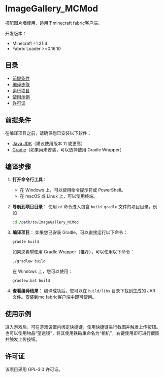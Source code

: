 # ImageGallery_MCMod

搭配图片墙使用，适用于minecraft fabric客户端。

开发版本：
- Minecraft =1.21.4
- Fabric Loader >=0.16.10


## 目录

- [前提条件](#前提条件)
- [编译步骤](#编译步骤)
- [运行项目](#运行项目)
- [使用示例](#使用示例)
- [许可证](#许可证)

## 前提条件

在编译项目之前，请确保您已安装以下软件：

- [Java JDK](https://www.oracle.com/java/technologies/javase-jdk11-downloads.html)（建议使用版本 11 或更高）
- [Gradle](https://gradle.org/install/)（如果尚未安装，可以选择使用 Gradle Wrapper）

## 编译步骤

1. **打开命令行工具**：
   - 在 Windows 上，可以使用命令提示符或 PowerShell。
   - 在 macOS 或 Linux 上，可以使用终端。

2. **导航到项目目录**：
   使用 `cd` 命令进入包含 `build.gradle` 文件的项目目录，例如：
   ```bash
   cd /path/to/ImageGallery_MCMod
   ```

3. **编译项目**：
   如果您已安装 Gradle，可以直接运行以下命令：
   ```bash
   gradle build
   ```
   如果您希望使用 Gradle Wrapper（推荐），可以使用以下命令：
   ```bash
   ./gradlew build
   ```
   在 Windows 上，您可以使用：
   ```bash
   gradlew.bat build
   ```

4. **查看编译结果**：
   编译成功后，您可以在 `build/libs` 目录下找到生成的 JAR 文件。安装到mc fabric客户端中即可使用。


## 使用示例

进入游戏后，可在游戏设置内绑定快捷键，使用快捷键进行截图并触发上传按钮。
也可以使用物品“望远镜”，将其使用铁砧重命名为“相机”，右键使用即可进行截图并触发上传按钮。

## 许可证

该项目采用 GPL-3.0 许可证。

